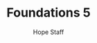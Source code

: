 ---
image: /assets/img/kl/kl_foundations_5.png
title: Foundations 5
number: 5
categories:
  - Meditations
  - Foundations
author: Hope Staff
notes: Foundations 5
embed: >-
  EMBED_GOES_HERE
transcript: >-
  SOME LINES OF TEXT START HERE
---